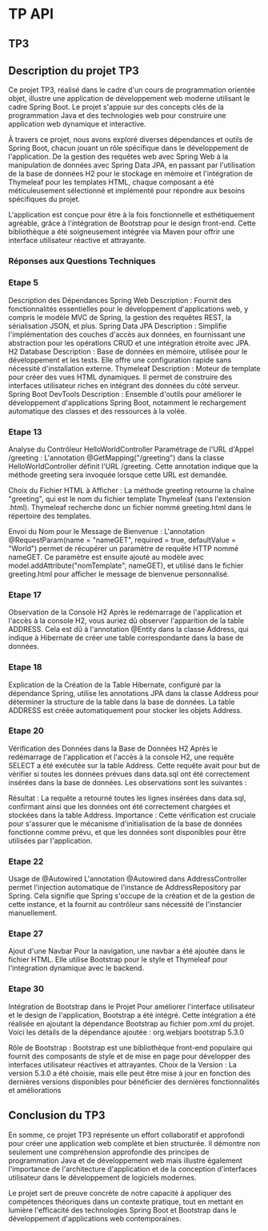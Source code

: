 # TP API
## TP3
## Description du projet TP3
Ce projet TP3, réalisé dans le cadre d'un cours de programmation orientée objet, illustre une application de développement web moderne utilisant le cadre Spring Boot. Le projet s'appuie sur des concepts clés de la programmation Java et des technologies web pour construire une application web dynamique et interactive.

À travers ce projet, nous avons exploré diverses dépendances et outils de Spring Boot, chacun jouant un rôle spécifique dans le développement de l'application. De la gestion des requêtes web avec Spring Web à la manipulation de données avec Spring Data JPA, en passant par l'utilisation de la base de données H2 pour le stockage en mémoire et l'intégration de Thymeleaf pour les templates HTML, chaque composant a été méticuleusement sélectionné et implémenté pour répondre aux besoins spécifiques du projet.

L'application est conçue pour être à la fois fonctionnelle et esthétiquement agréable, grâce à l'intégration de Bootstrap pour le design front-end. Cette bibliothèque a été soigneusement intégrée via Maven pour offrir une interface utilisateur réactive et attrayante.

### Réponses aux Questions Techniques
### Etape 5
Description des Dépendances
Spring Web
Description : Fournit des fonctionnalités essentielles pour le développement d'applications web, y compris le modèle MVC de Spring, la gestion des requêtes REST, la sérialisation JSON, et plus.
Spring Data JPA
Description : Simplifie l'implémentation des couches d'accès aux données, en fournissant une abstraction pour les opérations CRUD et une intégration étroite avec JPA.
H2 Database
Description : Base de données en mémoire, utilisée pour le développement et les tests. Elle offre une configuration rapide sans nécessité d'installation externe.
Thymeleaf
Description : Moteur de template pour créer des vues HTML dynamiques. Il permet de construire des interfaces utilisateur riches en intégrant des données du côté serveur.
Spring Boot DevTools
Description : Ensemble d'outils pour améliorer le développement d'applications Spring Boot, notamment le rechargement automatique des classes et des ressources à la volée.

### Etape 13
Analyse du Contrôleur HelloWorldController
Paramétrage de l'URL d'Appel /greeting :
L'annotation @GetMapping("/greeting") dans la classe HelloWorldController définit l'URL /greeting. Cette annotation indique que la méthode greeting sera invoquée lorsque cette URL est demandée.

Choix du Fichier HTML à Afficher :
La méthode greeting retourne la chaîne "greeting", qui est le nom du fichier template Thymeleaf (sans l'extension .html). Thymeleaf recherche donc un fichier nommé greeting.html dans le répertoire des templates.

Envoi du Nom pour le Message de Bienvenue :
L'annotation @RequestParam(name = "nameGET", required = true, defaultValue = "World") permet de récupérer un paramètre de requête HTTP nommé nameGET. Ce paramètre est ensuite ajouté au modèle avec model.addAttribute("nomTemplate", nameGET), et utilisé dans le fichier greeting.html pour afficher le message de bienvenue personnalisé.

### Etape 17
Observation de la Console H2
Après le redémarrage de l'application et l'accès à la console H2, vous auriez dû observer l'apparition de la table ADDRESS. Cela est dû à l'annotation @Entity dans la classe Address, qui indique à Hibernate de créer une table correspondante dans la base de données.

### Etape 18
Explication de la Création de la Table
Hibernate, configuré par la dépendance Spring, utilise les annotations JPA dans la classe Address pour déterminer la structure de la table dans la base de données. La table ADDRESS est créée automatiquement pour stocker les objets Address.

### Etape 20
Vérification des Données dans la Base de Données H2
Après le redémarrage de l'application et l'accès à la console H2, une requête SELECT a été exécutée sur la table Address. Cette requête avait pour but de vérifier si toutes les données prévues dans data.sql ont été correctement insérées dans la base de données. Les observations sont les suivantes :

Résultat : La requête a retourné toutes les lignes insérées dans data.sql, confirmant ainsi que les données ont été correctement chargées et stockées dans la table Address.
Importance : Cette vérification est cruciale pour s'assurer que le mécanisme d'initialisation de la base de données fonctionne comme prévu, et que les données sont disponibles pour être utilisées par l'application.

### Etape 22
Usage de @Autowired
L'annotation @Autowired dans AddressController permet l'injection automatique de l'instance de AddressRepository par Spring. Cela signifie que Spring s'occupe de la création et de la gestion de cette instance, et la fournit au contrôleur sans nécessité de l'instancier manuellement.

### Etape 27
 Ajout d'une Navbar
Pour la navigation, une navbar a été ajoutée dans le fichier HTML. Elle utilise Bootstrap pour le style et Thymeleaf pour l'intégration dynamique avec le backend.

### Etape 30
 Intégration de Bootstrap dans le Projet
Pour améliorer l'interface utilisateur et le design de l'application, Bootstrap a été intégré. Cette intégration a été réalisée en ajoutant la dépendance Bootstrap au fichier pom.xml du projet. Voici les détails de la dépendance ajoutée :
<dependency>
    <groupId>org.webjars</groupId>
    <artifactId>bootstrap</artifactId>
    <version>5.3.0</version> <!-- La version peut être ajustée selon la dernière disponible -->
</dependency>

Rôle de Bootstrap : Bootstrap est une bibliothèque front-end populaire qui fournit des composants de style et de mise en page pour développer des interfaces utilisateur réactives et attrayantes.
Choix de la Version : La version 5.3.0 a été choisie, mais elle peut être mise à jour en fonction des dernières versions disponibles pour bénéficier des dernières fonctionnalités et améliorations

## Conclusion du TP3
En somme, ce projet TP3 représente un effort collaboratif et approfondi pour créer une application web complète et bien structurée. Il démontre non seulement une compréhension approfondie des principes de programmation Java et de développement web mais illustre également l'importance de l'architecture d'application et de la conception d'interfaces utilisateur dans le développement de logiciels modernes.

Le projet sert de preuve concrète de notre capacité à appliquer des compétences théoriques dans un contexte pratique, tout en mettant en lumière l'efficacité des technologies Spring Boot et Bootstrap dans le développement d'applications web contemporaines.


